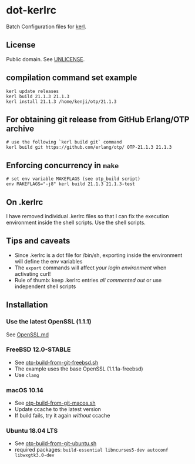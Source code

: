 # dot-kerlrc

Batch Configuration files for [kerl](https://github.com/kerl/kerl/).

## License

Public domain. See [UNLICENSE](UNLICENSE).

## compilation command set example

    kerl update releases
    kerl build 21.1.3 21.1.3
    kerl install 21.1.3 /home/kenji/otp/21.1.3

## For obtaining git release from GitHub Erlang/OTP archive

    # use the following `kerl build git` command
    kerl build git https://github.com/erlang/otp/ OTP-21.1.3 21.1.3

## Enforcing concurrency in `make`

    # set env variable MAKEFLAGS (see otp_build script)
    env MAKEFLAGS="-j8" kerl build 21.1.3 21.1.3-test

## On .kerlrc

I have removed individual .kerlrc files so that I can fix the execution environment inside the shell scripts. Use the shell scripts.

## Tips and caveats

* Since .kerlrc is a dot file for /bin/sh, exporting inside the environment will define the env variables
* The `export` commands will affect *your login environment* when activating curl!
* Rule of thumb: keep .kerlrc entries *all commented out* or use independent shell scripts

## Installation

### Use the latest OpenSSL (1.1.1)

See [OpenSSL.md](OpenSSL.md)

### FreeBSD 12.0-STABLE

* See [otp-build-from-git-freebsd.sh](otp-build-from-git-freebsd.sh)
* The example uses the base OpenSSL (1.1.1a-freebsd)
* Use `clang`

### macOS 10.14

* See [otp-build-from-git-macos.sh](otp-build-from-git-macos.sh)
* Update ccache to the latest version
* If build fails, try it again *without* ccache

### Ubuntu 18.04 LTS

* See [otp-build-from-git-ubuntu.sh](otp-build-from-git-ubuntu.sh)
* required packages: `build-essential libncurses5-dev autoconf libwxgtk3.0-dev`


